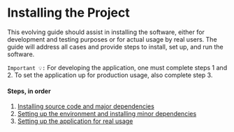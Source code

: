 # Installing the Project

This evolving guide should assist in installing the software, either for development and testing purposes or for actual usage by real users. The guide will address all cases and provide steps to install, set up, and run the software.

`Important 💡:` For developing the application, one must complete steps 1 and 2. To set the application up for production usage, also complete step 3.

#### Steps, in order
1. [Installing source code and major dependencies](./installation.md)
2. [Setting up the environment and installing minor dependencies](./env_setup.md)
3. [Setting up the application for real usage](./services_setup.md)
